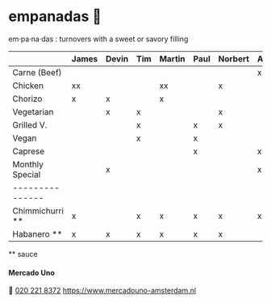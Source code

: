 # empanadas 🥟
em·pa·na·das
: turnovers with a sweet or savory filling

|                 | James | Devin | Tim | Martin | Paul | Norbert | Axel | Iulia   | Marcel | Thijs  | Travis
| :-------------- | :---- | :---- | :-- | :----- | :--- | :------ | :--- | :------ | :----- | :----- | :----- |
| Carne (Beef)    |       |       |     |        |      |         | x    |         | x      |        |        |
| Chicken         | xx    |       |     | xx     |      | x       |      |         | x      |        |        |
| Chorizo         | x     | x     |     | x      |      |         |      |         |        | x      |        |
| Vegetarian      |       | x     | x   |        |      | x       |      |         |        |        |        |
| Grilled V.      |       |       | x   |        | x    | x       |      | x       | x      | x      |        |
| Vegan           |       |       | x   |        | x    |         |      | xx      |        |        |        |
| Caprese         |       |       |     |        | x    |         | x    |         |        |        | xx     |
| Monthly Special |       | x     |     |        |      |         | x    |         |        | x      |        |
| --------------- |       |       |     |        |      |         |      |         |        |        |        |
| Chimmichurri ** | x     |       | x   | x      | x    | x       | x    |         | x      | x      |        |
| Habanero **     | x     | x     | x   | x      | x    | x       |      | x       |        |        | X       |

** sauce

#### Mercado Uno
🤙 [020 221 8372](tel:+31202218372)
https://www.mercadouno-amsterdam.nl
